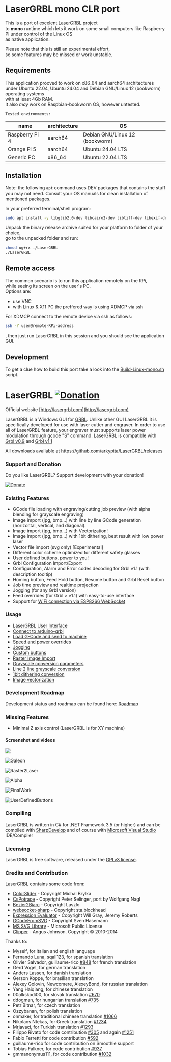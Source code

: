 # LaserGRBL mono CLR port

This is a port of excelent [LaserGRBL](https://github.com/arkypita/LaserGRBL) project  
to __mono__ runtime which lets it work on some small computers like Raspberry Pi under control of the Linux OS  
as native application.

Please note that this is still an experimental effort,  
so some features may be missed or work unstable.

## Requirements

This application prooved to work on x86_64 and aarch64 architectures  
under Ubuntu 22.04, Ubuntu 24.04 and Debian GNU/Linux 12 (bookworm) operating systems  
with at least 4Gb RAM.  
It also *may* work on Raspbian-bookworm OS, however untested.

`Tested environments:`

|name|architecture    |OS|
|--------------|------------------------------|--------------------|
|Raspberry Pi 4  |  aarch64 | Debian GNU/Linux 12 (bookworm) |
|Orange Pi 5  |  aarch64 | Ubuntu 24.04 LTS |
|Generic PC |  x86_64 | Ubuntu 22.04 LTS |

## Installation

Note: the following `apt` command uses DEV packages that contains the stuff you may not need.
Consult your OS manuals for clean installation of mentioned packages.

In your preferred terminal/shell program:

```bash
sudo apt install -y libglib2.0-dev libcairo2-dev libtiff-dev libexif-dev libpng-dev libjpeg-dev
```

Unpack the binary release archive suited for your platform to folder of your choice,  
go to the unpacked folder and run:

```bash
chmod ug+rx ./LaserGRBL
./LaserGRBL
```

## Remote access

The common scenario is to run this application remotely on the RPi,  
while seeing its screen on the user's PC.  
Options are:
 
 - use VNC
 - with Linux & X11 PC the preffered way is using XDMCP via ssh
 
 For XDMCP connect to the remote device via ssh as follows:

 ```bash
ssh -Y user@remote-RPi-address
```
, then just run LaserGRBL in this session and you should see the application GUI.

## Development

To get a clue how to build this port take a look into the [Build-Linux-mono.sh](Build-Linux-mono.sh) script.

# LaserGRBL [![Donation](https://img.shields.io/badge/Donate-PayPal-green.svg)](https://www.paypal.com/donate?business=4WQX8HUBXRVUU&no_recurring=0&item_name=LaserGRBL&currency_code=EUR)
Official website [http://lasergrbl.com](http://lasergrbl.com)

LaserGRBL is a Windows GUI for [GRBL](https://github.com/gnea/grbl/wiki). Unlike other GUI LaserGRBL it is specifically developed for use with laser cutter and engraver. In order to use all of LaserGRBL feature, your engraver must supports laser power modulation through gcode "S" command. LaserGRBL is compatible with [Grbl v0.9](https://github.com/grbl/grbl/) and [Grbl v1.1](https://github.com/gnea/grbl/)

All downloads available at https://github.com/arkypita/LaserGRBL/releases

### Support and Donation

Do you like LaserGRBL? Support development with your donation!

[![Donate](https://www.paypalobjects.com/en_US/i/btn/btn_donateCC_LG.gif)](https://www.paypal.com/donate?business=4WQX8HUBXRVUU&no_recurring=0&item_name=LaserGRBL&currency_code=EUR)

### Existing Features

- GCode file loading with engraving/cutting job preview (with alpha blending for grayscale engraving)
- Image import (jpg, bmp...) with line by line GCode generation (horizontal, vertical, and diagonal).
- Image import (jpg, bmp...) with Vectorization!
- Image import (jpg, bmp...) with 1bit dithering, best result with low power laser
- Vector file import (svg only) [Experimental]
- Different color scheme optimized for different safety glasses
- User defined buttons, power to you!
- Grbl Configuration Import/Export
- Configuration, Alarm and Error codes decoding for Grbl v1.1 (with description tooltip)
- Homing button, Feed Hold button, Resume button and Grbl Reset button
- Job time preview and realtime projection
- Jogging (for any Grbl version)
- Feed overrides (for Grbl > v1.1) with easy-to-use interface
- Support for [WiFi connection via ESP8266 WebSocket](http://lasergrbl.com/en/usage/wifi-with-esp8266/)

### Usage

* [LaserGRBL User Interface](http://lasergrbl.com/usage/user-interface/)
* [Connect to arduino-grbl](http://lasergrbl.com/usage/arduino-connection/)
* [Load G-Code and send to machine](http://lasergrbl.com/usage/load-and-send/)
* [Speed and power overrides](http://lasergrbl.com/usage/overrides/)
* [Jogging](http://lasergrbl.com/usage/jogging/)
* [Custom buttons](http://lasergrbl.com/usage/custom-buttons/)
* [Raster Image Import](http://lasergrbl.com/usage/raster-image-import/)
* [Grayscale conversion parameters](http://lasergrbl.com/usage/raster-image-import/import-parameters/)
* [Line 2 line grayscale conversion](http://lasergrbl.com/usage/raster-image-import/line-to-line-tool/)
* [1bit dithering conversion](http://lasergrbl.com/usage/raster-image-import/dithering-tool/)
* [Image vectorization](http://lasergrbl.com/usage/raster-image-import/vectorization-tool/)

### Development Roadmap

Development status and roadmap can be found here: [Roadmap](https://github.com/arkypita/LaserGRBL/issues/64)

### Missing Features

- Minimal Z axis control (LaserGRBL is for XY machine)

#### Screenshot and videos

[<img src="https://cloud.githubusercontent.com/assets/8782035/23578353/fba95768-00d4-11e7-9357-99c00a30631d.jpg">](https://www.youtube.com/watch?v=Uk2fGoNL3Yk)

![Galeon](https://cloud.githubusercontent.com/assets/8782035/21349915/dba84a5a-c6b4-11e6-965f-a74fd283267a.jpg)

![Raster2Laser](https://cloud.githubusercontent.com/assets/8782035/21425748/34400d46-c84b-11e6-99e5-6eb529a98f8f.jpg)

![Alpha](https://cloud.githubusercontent.com/assets/8782035/21351296/1df460c2-c6bc-11e6-8eee-4612bb7978fa.jpg)

![FinalWork](https://cloud.githubusercontent.com/assets/8782035/21907662/bbe988be-d910-11e6-9bdb-75b6e3404e0a.jpg)

![UserDefinedButtons](https://cloud.githubusercontent.com/assets/8782035/23375844/238e5f70-fd2a-11e6-8826-5ff7743bbea0.jpg)

### Compiling

LaserGRBL is written in C# for .NET Framework 3.5 (or higher) and can be compiled with [SharpDevelop](http://www.icsharpcode.net/opensource/sd/) and of course with [Microsoft Visual Studio](https://www.visualstudio.com) IDE/Compiler

### Licensing

LaserGRBL is free software, released under the [GPLv3 license](https://www.gnu.org/licenses/gpl-3.0.en.html).

### Credits and Contribution

LaserGRBL contains some code from:
- [ColorSlider](https://www.codeproject.com/articles/17395/owner-drawn-trackbar-slider) - Copyright Michal Brylka
- [CsPotrace](https://drawing3d.de/Downloads.aspx) - Copyright Peter Selinger, port by Wolfgang Nagl
- [Bezier2Biarc](https://github.com/domoszlai/bezier2biarc) - Copyright Laszlo
- [websocket-sharp](https://github.com/sta/websocket-sharp) - Copyright sta.blockhead
- [Expression Evaluator](https://github.com/vubiostat/expression.cs) - Copyright Will Gray, Jeremy Roberts
- [GCodeFromSVG](https://github.com/svenhb/GRBL-Plotter) - Copyright Sven Hasemann
- [MS SVG Library](https://archive.codeplex.com/?p=svg) - Microsoft Public License
- [Clipper](http://www.angusj.com/delphi/clipper.php) - Angus Johnson. Copyright © 2010-2014

Thanks to:
- Myself, for italian and english language
- Fernando Luna, sqall123, for spanish translation
- Olivier Salvador, guillaume-rico [#848](https://github.com/arkypita/LaserGRBL/pull/848) for french translation
- Gerd Vogel, for german translation
- Anders Lassen, for danish translation
- Gerson Koppe, for brasilian translation
- Alexey Golovin, Newcomere, AlexeyBond, for russian translation
- Yang Haiqiang, for chinese translation
- 00alkskodi00, for slovak translation [#670](https://github.com/arkypita/LaserGRBL/issues/670)
- ddogman, for hungarian translation [#735](https://github.com/arkypita/LaserGRBL/issues/735)
- Petr Bitnar, for czech translation
- Ozzybanan, for polish translation
- onmaker, for traditional chinese translation [#1066](https://github.com/arkypita/LaserGRBL/pull/1066)
- Nikolaos Ntekas, for Greek translation [#1234](https://github.com/arkypita/LaserGRBL/pull/1234)
- Mrjavaci, for Turkish translation [#1293](https://github.com/arkypita/LaserGRBL/pull/1293)
- Filippo Rivato for code contribution [#305](https://github.com/arkypita/LaserGRBL/pull/305) and again [#1251](https://github.com/arkypita/LaserGRBL/pull/1251)
- Fabio Ferretti for code contribution [#592](https://github.com/arkypita/LaserGRBL/pull/592)
- guillaume-rico for code contribution on Smoothie support
- Tobias Falkner, for code contribution [#937](https://github.com/arkypita/LaserGRBL/pull/937)
- gmmanonymus111, for code contribution [#1032](https://github.com/arkypita/LaserGRBL/pull/1032)
